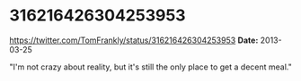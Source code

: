 # 316216426304253953
https://twitter.com/TomFrankly/status/316216426304253953
**Date:** 2013-03-25

"I'm not crazy about reality, but it's still the only place to get a decent meal."
